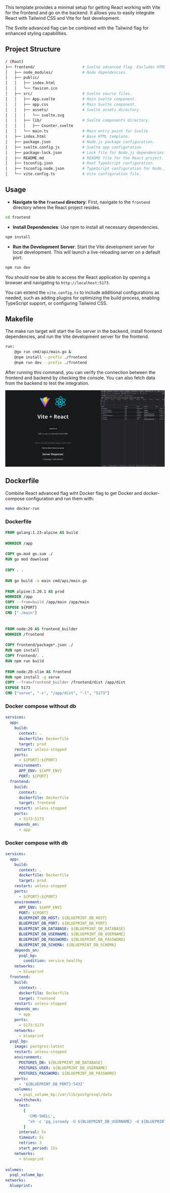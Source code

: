 This template provides a minimal setup for getting React working with Vite for the frontend and go on the backend. It allows you to easily integrate React with Tailwind CSS and Vite for fast development.

The Svelte advanced flag can be combined with the Tailwind flag for enhanced styling capabilities.

## Project Structure

```bash
/ (Root)
├── frontend/                     # Svelte advanced flag. Excludes HTMX.
│   ├── node_modules/             # Node dependencies.
│   ├── public/
│   │   ├── index.html
│   │   └── favicon.ico
│   ├── src/                      # Svelte source files.
│   │   ├── App.svelte            # Main Svelte component.
│   │   ├── app.css               # Main Svelte component.
│   │   ├── assets/               # Svelte assets directory
│   │   │   └── svelte.svg
│   │   ├── lib/                  # Svelte components directory.
│   │   │   ├── Counter.svelte
│   │   └── main.ts               # Main entry point for Svelte
│   ├── index.html                # Base HTML template.
│   ├── package.json              # Node.js package configuration.
│   ├── svelte.config.js          # Svelte app configuration
│   ├── package-lock.json         # Lock file for Node.js dependencies.
│   ├── README.md                 # README file for the React project.
│   ├── tsconfig.json             # Root TypeScript configuration.
│   ├── tsconfig.node.json        # TypeScript configuration for Node.js.
│   └── vite.config.ts            # Vite configuration file.
```

## Usage

- **Navigate to the `frontend` directory**:
  First, navigate to the `frontend` directory where the React project resides.

```bash
cd frontend
```

- **Install Dependencies**:
  Use npm to install all necessary dependencies.

```bash
npm install
```

- **Run the Development Server**:
  Start the Vite development server for local development. This will launch a live-reloading server on a default port.

```bash
npm run dev
```

You should now be able to access the React application by opening a browser and navigating to `http://localhost:5173`.

You can extend the `vite.config.ts` to include additional configurations as needed, such as adding plugins for optimizing the build process, enabling TypeScript support, or configuring Tailwind CSS.

## Makefile

The make run target will start the Go server in the backend, install frontend dependencies, and run the Vite development server for the frontend.

```bash
run:
	@go run cmd/api/main.go &
	@npm install --prefix ./frontend
	@npm run dev --prefix ./frontend
```

After running this command, you can verify the connection between the frontend and backend by checking the console. You can also fetch data from the backend to test the integration.

![Svelte](../public/react.png)

## Dockerfile

Combine React advanced flag wiht Docker flag to get Docker and docker-compose configuration and run them with:

```bash
make docker-run
```

### Dockerfile

```dockerfile
FROM golang:1.23-alpine AS build

WORKDIR /app

COPY go.mod go.sum ./
RUN go mod download

COPY . .

RUN go build -o main cmd/api/main.go

FROM alpine:3.20.1 AS prod
WORKDIR /app
COPY --from=build /app/main /app/main
EXPOSE ${PORT}
CMD ["./main"]


FROM node:20 AS frontend_builder
WORKDIR /frontend

COPY frontend/package*.json ./
RUN npm install
COPY frontend/. .
RUN npm run build

FROM node:20-slim AS frontend
RUN npm install -g serve
COPY --from=frontend_builder /frontend/dist /app/dist
EXPOSE 5173
CMD ["serve", "-s", "/app/dist", "-l", "5173"]
```

### Docker compose without db

```yaml
services:
  app:
    build:
      context: .
      dockerfile: Dockerfile
      target: prod
    restart: unless-stopped
    ports:
      - ${PORT}:${PORT}
    environment:
      APP_ENV: ${APP_ENV}
      PORT: ${PORT}
  frontend:
    build:
      context: .
      dockerfile: Dockerfile
      target: frontend
    restart: unless-stopped
    ports:
      - 5173:5173
    depends_on:
      - app
```

### Docker compose with db

```yaml
services:
  app:
    build:
      context: .
      dockerfile: Dockerfile
      target: prod
    restart: unless-stopped
    ports:
      - ${PORT}:${PORT}
    environment:
      APP_ENV: ${APP_ENV}
      PORT: ${PORT}
      BLUEPRINT_DB_HOST: ${BLUEPRINT_DB_HOST}
      BLUEPRINT_DB_PORT: ${BLUEPRINT_DB_PORT}
      BLUEPRINT_DB_DATABASE: ${BLUEPRINT_DB_DATABASE}
      BLUEPRINT_DB_USERNAME: ${BLUEPRINT_DB_USERNAME}
      BLUEPRINT_DB_PASSWORD: ${BLUEPRINT_DB_PASSWORD}
      BLUEPRINT_DB_SCHEMA: ${BLUEPRINT_DB_SCHEMA}
    depends_on:
      psql_bp:
        condition: service_healthy
    networks:
      - blueprint
  frontend:
    build:
      context: .
      dockerfile: Dockerfile
      target: frontend
    restart: unless-stopped
    depends_on:
      - app
    ports:
      - 5173:5173
    networks:
      - blueprint
  psql_bp:
    image: postgres:latest
    restart: unless-stopped
    environment:
      POSTGRES_DB: ${BLUEPRINT_DB_DATABASE}
      POSTGRES_USER: ${BLUEPRINT_DB_USERNAME}
      POSTGRES_PASSWORD: ${BLUEPRINT_DB_PASSWORD}
    ports:
      - '${BLUEPRINT_DB_PORT}:5432'
    volumes:
      - psql_volume_bp:/var/lib/postgresql/data
    healthcheck:
      test:
        [
          'CMD-SHELL',
          "sh -c 'pg_isready -U ${BLUEPRINT_DB_USERNAME} -d ${BLUEPRINT_DB_DATABASE}'"
        ]
      interval: 5s
      timeout: 5s
      retries: 3
      start_period: 15s
    networks:
      - blueprint

volumes:
  psql_volume_bp:
networks:
  blueprint:
```
